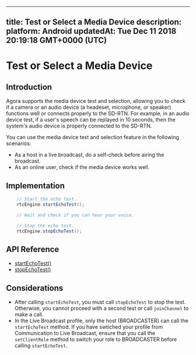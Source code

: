 
---
title: Test or Select a Media Device
description: 
platform: Android
updatedAt: Tue Dec 11 2018 20:19:18 GMT+0000 (UTC)
---
# Test or Select a Media Device
## Introduction

Agora supports the media device test and selection, allowing you to check if a camera or an audio device (a headeset, microphone, or speaker) functions well or connects properly to the SD-RTN. For example, in an audio device test, if a user's speech can be replayed in 10 seconds, then the system's audio device is properly connected to the SD-RTN.

You can use the media device test and selection feature in the following scenarios:

- As a host in a live broadcast, do a self-check before airing the broadcast.
- As an online user, check if the media device works well.

## Implementation

```Java
	// Start the echo test. 
	rtcEngine.startEchoTest();

	// Wait and check if you can hear your voice.

	// Stop the echo test. 
	rtcEngine.stopEchoTest();
```

## API Reference

- [startEchoTest()](https://docs.agora.io/en/Video/API%20Reference/java/classio_1_1agora_1_1rtc_1_1_rtc_engine.html#ac93b84c9ebbb32f5ee304732804ec1b9)
- [stopEchoTest()](https://docs.agora.io/en/Video/API%20Reference/java/classio_1_1agora_1_1rtc_1_1_rtc_engine.html#a01b8067275003c011f6d81bb41ee0fe1)

## Considerations

- After calling `startEchoTest`, you must call `stopEchoTest` to stop the test. Otherwise, you cannot proceed with a second test or call `joinChannel` to make a call. 
- In the Live Broadcast profile, only the host (BROADCASTER) can call the `startEchoTest` method. If you have swtiched your profile from Communication to Live Broadcast, ensure that you call the `setClientRole` method to switch your role to BROADCASTER before calling `startEchoTest`.
